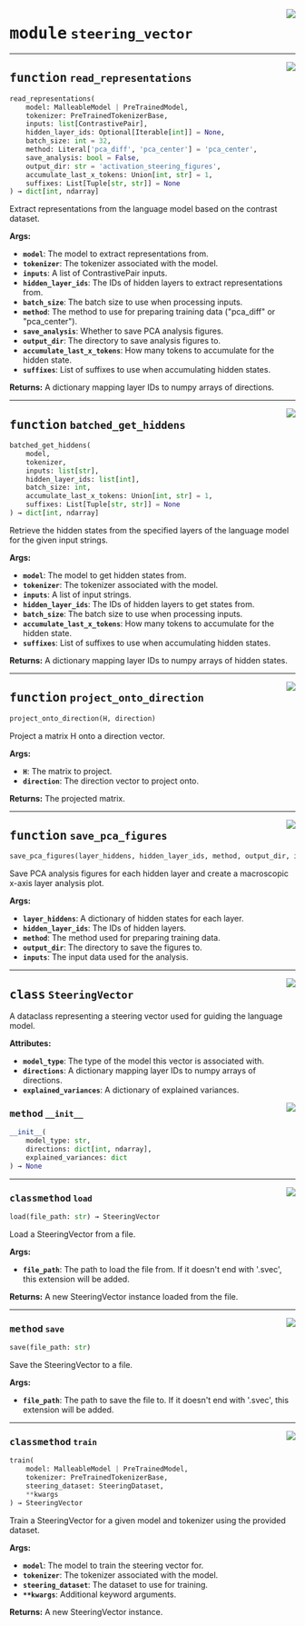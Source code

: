 <!-- markdownlint-disable -->

<a href="../activation_steering/steering_vector.py#L0"><img align="right" style="float:right;" src="https://img.shields.io/badge/-source-cccccc?style=flat-square"></a>

# <kbd>module</kbd> `steering_vector`





---

<a href="../activation_steering/steering_vector.py#L121"><img align="right" style="float:right;" src="https://img.shields.io/badge/-source-cccccc?style=flat-square"></a>

## <kbd>function</kbd> `read_representations`

```python
read_representations(
    model: MalleableModel | PreTrainedModel,
    tokenizer: PreTrainedTokenizerBase,
    inputs: list[ContrastivePair],
    hidden_layer_ids: Optional[Iterable[int]] = None,
    batch_size: int = 32,
    method: Literal['pca_diff', 'pca_center'] = 'pca_center',
    save_analysis: bool = False,
    output_dir: str = 'activation_steering_figures',
    accumulate_last_x_tokens: Union[int, str] = 1,
    suffixes: List[Tuple[str, str]] = None
) → dict[int, ndarray]
```

Extract representations from the language model based on the contrast dataset. 



**Args:**
 
 - <b>`model`</b>:  The model to extract representations from. 
 - <b>`tokenizer`</b>:  The tokenizer associated with the model. 
 - <b>`inputs`</b>:  A list of ContrastivePair inputs. 
 - <b>`hidden_layer_ids`</b>:  The IDs of hidden layers to extract representations from. 
 - <b>`batch_size`</b>:  The batch size to use when processing inputs. 
 - <b>`method`</b>:  The method to use for preparing training data ("pca_diff" or "pca_center"). 
 - <b>`save_analysis`</b>:  Whether to save PCA analysis figures. 
 - <b>`output_dir`</b>:  The directory to save analysis figures to. 
 - <b>`accumulate_last_x_tokens`</b>:  How many tokens to accumulate for the hidden state. 
 - <b>`suffixes`</b>:  List of suffixes to use when accumulating hidden states. 



**Returns:**
 A dictionary mapping layer IDs to numpy arrays of directions. 


---

<a href="../activation_steering/steering_vector.py#L250"><img align="right" style="float:right;" src="https://img.shields.io/badge/-source-cccccc?style=flat-square"></a>

## <kbd>function</kbd> `batched_get_hiddens`

```python
batched_get_hiddens(
    model,
    tokenizer,
    inputs: list[str],
    hidden_layer_ids: list[int],
    batch_size: int,
    accumulate_last_x_tokens: Union[int, str] = 1,
    suffixes: List[Tuple[str, str]] = None
) → dict[int, ndarray]
```

Retrieve the hidden states from the specified layers of the language model for the given input strings. 



**Args:**
 
 - <b>`model`</b>:  The model to get hidden states from. 
 - <b>`tokenizer`</b>:  The tokenizer associated with the model. 
 - <b>`inputs`</b>:  A list of input strings. 
 - <b>`hidden_layer_ids`</b>:  The IDs of hidden layers to get states from. 
 - <b>`batch_size`</b>:  The batch size to use when processing inputs. 
 - <b>`accumulate_last_x_tokens`</b>:  How many tokens to accumulate for the hidden state. 
 - <b>`suffixes`</b>:  List of suffixes to use when accumulating hidden states. 



**Returns:**
 A dictionary mapping layer IDs to numpy arrays of hidden states. 


---

<a href="../activation_steering/steering_vector.py#L317"><img align="right" style="float:right;" src="https://img.shields.io/badge/-source-cccccc?style=flat-square"></a>

## <kbd>function</kbd> `project_onto_direction`

```python
project_onto_direction(H, direction)
```

Project a matrix H onto a direction vector. 



**Args:**
 
 - <b>`H`</b>:  The matrix to project. 
 - <b>`direction`</b>:  The direction vector to project onto. 



**Returns:**
 The projected matrix. 


---

<a href="../activation_steering/steering_vector.py#L339"><img align="right" style="float:right;" src="https://img.shields.io/badge/-source-cccccc?style=flat-square"></a>

## <kbd>function</kbd> `save_pca_figures`

```python
save_pca_figures(layer_hiddens, hidden_layer_ids, method, output_dir, inputs)
```

Save PCA analysis figures for each hidden layer and create a macroscopic x-axis layer analysis plot. 



**Args:**
 
 - <b>`layer_hiddens`</b>:  A dictionary of hidden states for each layer. 
 - <b>`hidden_layer_ids`</b>:  The IDs of hidden layers. 
 - <b>`method`</b>:  The method used for preparing training data. 
 - <b>`output_dir`</b>:  The directory to save the figures to. 
 - <b>`inputs`</b>:  The input data used for the analysis. 


---

<a href="../activation_steering/steering_vector.py#L20"><img align="right" style="float:right;" src="https://img.shields.io/badge/-source-cccccc?style=flat-square"></a>

## <kbd>class</kbd> `SteeringVector`
A dataclass representing a steering vector used for guiding the language model. 



**Attributes:**
 
 - <b>`model_type`</b>:  The type of the model this vector is associated with. 
 - <b>`directions`</b>:  A dictionary mapping layer IDs to numpy arrays of directions. 
 - <b>`explained_variances`</b>:  A dictionary of explained variances. 

<a href="../<string>"><img align="right" style="float:right;" src="https://img.shields.io/badge/-source-cccccc?style=flat-square"></a>

### <kbd>method</kbd> `__init__`

```python
__init__(
    model_type: str,
    directions: dict[int, ndarray],
    explained_variances: dict
) → None
```








---

<a href="../activation_steering/steering_vector.py#L91"><img align="right" style="float:right;" src="https://img.shields.io/badge/-source-cccccc?style=flat-square"></a>

### <kbd>classmethod</kbd> `load`

```python
load(file_path: str) → SteeringVector
```

Load a SteeringVector from a file. 



**Args:**
 
 - <b>`file_path`</b>:  The path to load the file from. If it doesn't end with '.svec',   this extension will be added. 



**Returns:**
 A new SteeringVector instance loaded from the file. 

---

<a href="../activation_steering/steering_vector.py#L64"><img align="right" style="float:right;" src="https://img.shields.io/badge/-source-cccccc?style=flat-square"></a>

### <kbd>method</kbd> `save`

```python
save(file_path: str)
```

Save the SteeringVector to a file. 



**Args:**
 
 - <b>`file_path`</b>:  The path to save the file to. If it doesn't end with '.svec',   this extension will be added. 

---

<a href="../activation_steering/steering_vector.py#L34"><img align="right" style="float:right;" src="https://img.shields.io/badge/-source-cccccc?style=flat-square"></a>

### <kbd>classmethod</kbd> `train`

```python
train(
    model: MalleableModel | PreTrainedModel,
    tokenizer: PreTrainedTokenizerBase,
    steering_dataset: SteeringDataset,
    **kwargs
) → SteeringVector
```

Train a SteeringVector for a given model and tokenizer using the provided dataset. 



**Args:**
 
 - <b>`model`</b>:  The model to train the steering vector for. 
 - <b>`tokenizer`</b>:  The tokenizer associated with the model. 
 - <b>`steering_dataset`</b>:  The dataset to use for training. 
 - <b>`**kwargs`</b>:  Additional keyword arguments. 



**Returns:**
 A new SteeringVector instance. 


